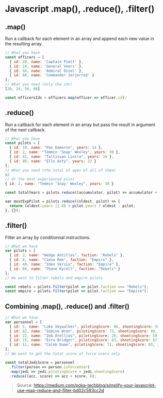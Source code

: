 # Javascript .map(), .reduce(), .filter()
## .map()
Run a callback for each element in an array and append each new value in the resulting array.
```javascript
// What you have
const officers = [
  { id: 20, name: 'Captain Piett' },
  { id: 24, name: 'General Veers' },
  { id: 56, name: 'Admiral Ozzel' },
  { id: 88, name: 'Commander Jerjerrod' }
];
// What you need (only the ids)
[20, 24, 56, 88]
```
```javascript
const officersIds = officers.map(officer => officer.id);
```
## .reduce()
Run a callback for each element in an array but pass the result in argument of the next callback.
```javascript
// What you have
const pilots = [
  { id: 10, name: "Poe Dameron", years: 14 },
  { id: 2, name: "Temmin 'Snap' Wexley", years: 30 },
  { id: 41, name: "Tallissan Lintra", years: 16 },
  { id: 99, name: "Ello Asty", years: 22 }
];
// What you need (the total of ages of all of them)
82
// Or the most experienced pilot
{ id: 2, name: "Temmin 'Snap' Wexley", years: 30 }
```
```javascript
const totalYears = pilots.reduce((accumulator, pilot) => accumulator + pilot.years, 0);
```
```javascript
var mostExpPilot = pilots.reduce((oldest, pilot) => {
  return (oldest.years || 0) > pilot.years ? oldest : pilot;
}, {});
```
## .filter()
Filter an array by conditionnal instructions.
```javascript
// What we have
var pilots = [
  { id: 2, name: "Wedge Antilles", faction: "Rebels" },
  { id: 8, name: "Ciena Ree", faction: "Empire" },
  { id: 40, name: "Iden Versio", faction: "Empire" },
  { id: 66, name: "Thane Kyrell", faction: "Rebels" }
];
// We want to filter rebels and empire pilots
```
```javascript
const rebels = pilots.filter(pilot => pilot.faction === "Rebels");
const empire = pilots.filter(pilot => pilot.faction === "Empire");
```
## Combining .map(), .reduce() and .filter()
```javascript
// What we have
var personnel = [
  { id: 5, name: "Luke Skywalker", pilotingScore: 98, shootingScore: 56, isForceUser: true },
  { id: 82, name: "Sabine Wren", pilotingScore: 73, shootingScore: 99, isForceUser: false },
  { id: 22, name: "Zeb Orellios", pilotingScore: 20, shootingScore: 59, isForceUser: false },
  { id: 15, name: "Ezra Bridger", pilotingScore: 43, shootingScore: 67, isForceUser: true },
  { id: 11, name: "Caleb Dume", pilotingScore: 71, shootingScore: 85, isForceUser: true },
];
// We want to get the total score of force users only
```
```javascript
const totalJediScore = personnel
  .filter(person => person.isForceUser)
  .map(jedi => jedi.pilotingScore + jedi.shootingScore)
  .reduce((acc, score) => acc + score, 0);
```

>Source: https://medium.com/poka-techblog/simplify-your-javascript-use-map-reduce-and-filter-bd02c593cc2d